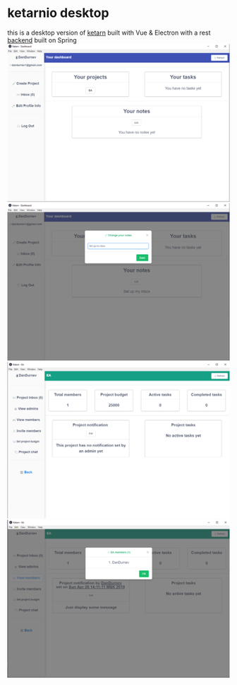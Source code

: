 # ketarnio desktop

this is a desktop version of [ketarn](https://github.com/danmoop/Ketarn) built with Vue & Electron with a rest [backend](https://github.com/danmoop/ketarnio_server) built on Spring
![](gallery/1.png)
![](gallery/2.png)
![](gallery/3.png)
![](gallery/4.png)
